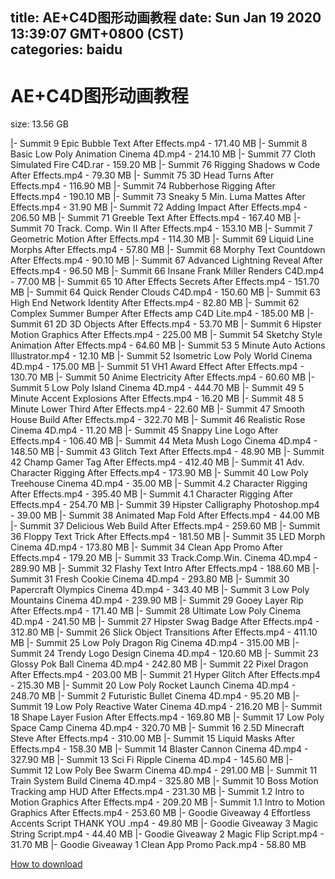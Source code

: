 
title: AE+C4D图形动画教程
date: Sun Jan 19 2020 13:39:07 GMT+0800 (CST)    
categories: baidu
---

# AE+C4D图形动画教程
size: 13.56 GB
 
 
|- Summit 9 Epic Bubble Text After Effects.mp4 - 171.40 MB
|- Summit 8 Basic Low Poly Animation Cinema 4D.mp4 - 214.10 MB
|- Summit 77 Cloth Simulated Fire C4D.rar - 159.20 MB
|- Summit 76 Rigging Shadows w Code After Effects.mp4 - 79.30 MB
|- Summit 75 3D Head Turns After Effects.mp4 - 116.90 MB
|- Summit 74 Rubberhose Rigging After Effects.mp4 - 190.10 MB
|- Summit 73 Sneaky 5 Min. Luma Mattes After Effects.mp4 - 31.90 MB
|- Summit 72 Adding Impact After Effects.mp4 - 206.50 MB
|- Summit 71 Greeble Text After Effects.mp4 - 167.40 MB
|- Summit 70 Track. Comp. Win II After Effects.mp4 - 153.10 MB
|- Summit 7 Geometric Motion After Effects.mp4 - 114.30 MB
|- Summit 69 Liquid Line Morphs After Effects.mp4 - 57.80 MB
|- Summit 68 Morphy Text Countdown After Effects.mp4 - 90.10 MB
|- Summit 67 Advanced Lightning Reveal After Effects.mp4 - 96.50 MB
|- Summit 66 Insane Frank Miller Renders C4D.mp4 - 77.00 MB
|- Summit 65 10 After Effects Secrets After Effects.mp4 - 151.70 MB
|- Summit 64 Quick Render Clouds C4D.mp4 - 150.60 MB
|- Summit 63 High End Network Identity After Effects.mp4 - 82.80 MB
|- Summit 62 Complex Summer Bumper After Effects amp C4D Lite.mp4 - 185.00 MB
|- Summit 61 2D 3D Objects After Effects.mp4 - 53.70 MB
|- Summit 6 Hipster Motion Graphics After Effects.mp4 - 225.00 MB
|- Summit 54 Sketchy Style Animation After Effects.mp4 - 64.60 MB
|- Summit 53 5 Minute Auto Actions Illustrator.mp4 - 12.10 MB
|- Summit 52 Isometric Low Poly World Cinema 4D.mp4 - 175.00 MB
|- Summit 51 VH1 Award Effect After Effects.mp4 - 130.70 MB
|- Summit 50 Anime Electricity After Effects.mp4 - 60.60 MB
|- Summit 5 Low Poly Island Cinema 4D.mp4 - 444.70 MB
|- Summit 49 5 Minute Accent Explosions After Effects.mp4 - 16.20 MB
|- Summit 48 5 Minute Lower Third After Effects.mp4 - 22.60 MB
|- Summit 47 Smooth House Build After Effects.mp4 - 322.70 MB
|- Summit 46 Realistic Rose Cinema 4D.mp4 - 11.20 MB
|- Summit 45 Snappy Line Logo After Effects.mp4 - 106.40 MB
|- Summit 44 Meta Mush Logo Cinema 4D.mp4 - 148.50 MB
|- Summit 43 Glitch Text After Effects.mp4 - 48.90 MB
|- Summit 42 Champ Gamer Tag After Effects.mp4 - 412.40 MB
|- Summit 41 Adv. Character Rigging After Effects.mp4 - 173.90 MB
|- Summit 40 Low Poly Treehouse Cinema 4D.mp4 - 35.00 MB
|- Summit 4.2 Character Rigging After Effects.mp4 - 395.40 MB
|- Summit 4.1 Character Rigging After Effects.mp4 - 254.70 MB
|- Summit 39 Hipster Calligraphy Photoshop.mp4 - 39.00 MB
|- Summit 38 Animated Map Fold After Effects.mp4 - 44.00 MB
|- Summit 37 Delicious Web Build After Effects.mp4 - 259.60 MB
|- Summit 36 Floppy Text Trick After Effects.mp4 - 181.50 MB
|- Summit 35 LED Morph Cinema 4D.mp4 - 173.80 MB
|- Summit 34 Clean App Promo After Effects.mp4 - 179.20 MB
|- Summit 33 Track.Comp.Win. Cinema 4D.mp4 - 289.90 MB
|- Summit 32 Flashy Text Intro After Effects.mp4 - 188.60 MB
|- Summit 31 Fresh Cookie Cinema 4D.mp4 - 293.80 MB
|- Summit 30 Papercraft Olympics Cinema 4D.mp4 - 343.40 MB
|- Summit 3 Low Poly Mountains Cinema 4D.mp4 - 239.90 MB
|- Summit 29 Gooey Layer Rip After Effects.mp4 - 171.40 MB
|- Summit 28 Ultimate Low Poly Cinema 4D.mp4 - 241.50 MB
|- Summit 27 Hipster Swag Badge After Effects.mp4 - 312.80 MB
|- Summit 26 Slick Object Transitions After Effects.mp4 - 411.10 MB
|- Summit 25 Low Poly Dragon Rig Cinema 4D.mp4 - 315.00 MB
|- Summit 24 Trendy Logo Design Cinema 4D.mp4 - 120.60 MB
|- Summit 23 Glossy Pok Ball Cinema 4D.mp4 - 242.80 MB
|- Summit 22 Pixel Dragon After Effects.mp4 - 203.00 MB
|- Summit 21 Hyper Glitch After Effects.mp4 - 215.30 MB
|- Summit 20 Low Poly Rocket Launch Cinema 4D.mp4 - 248.70 MB
|- Summit 2 Futuristic Bullet Cinema 4D.mp4 - 95.20 MB
|- Summit 19 Low Poly Reactive Water Cinema 4D.mp4 - 216.20 MB
|- Summit 18 Shape Layer Fusion After Effects.mp4 - 169.80 MB
|- Summit 17 Low Poly Space Camp Cinema 4D.mp4 - 320.70 MB
|- Summit 16 2.5D Minecraft Steve After Effects.mp4 - 310.00 MB
|- Summit 15 Liquid Masks After Effects.mp4 - 158.30 MB
|- Summit 14 Blaster Cannon Cinema 4D.mp4 - 327.90 MB
|- Summit 13 Sci Fi Ripple Cinema 4D.mp4 - 145.60 MB
|- Summit 12 Low Poly Bee Swarm Cinema 4D.mp4 - 291.00 MB
|- Summit 11 Train System Build Cinema 4D.mp4 - 325.80 MB
|- Summit 10 Boss Motion Tracking amp HUD After Effects.mp4 - 231.30 MB
|- Summit 1.2 Intro to Motion Graphics After Effects.mp4 - 209.20 MB
|- Summit 1.1 Intro to Motion Graphics After Effects.mp4 - 253.60 MB
|- Goodie Giveaway 4 Effortless Accents Script THANK YOU .mp4 - 49.80 MB
|- Goodie Giveaway 3 Magic String Script.mp4 - 44.40 MB
|- Goodie Giveaway 2 Magic Flip Script.mp4 - 31.70 MB
|- Goodie Giveaway 1 Clean App Promo Pack.mp4 - 58.80 MB

[How to download](https://bpcam.bemobtrk.com/go/2ceec3aa-1ca2-46d6-b9ff-aaa5c184517c?jno=2316)